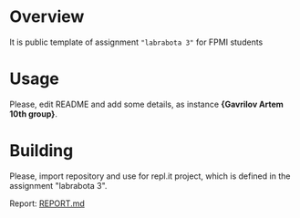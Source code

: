 # Overview

It is public template of assignment `"labrabota 3"` for FPMI students

# Usage

Please, edit README and add some details, as instance **{Gavrilov Artem 10th group}**.

# Building

Please, import repository and use for repl.it project, which is defined in the assignment "labrabota 3".

Report: [REPORT.md](doc/REPORT.md)

